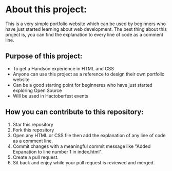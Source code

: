 # About this project:
This is a very simple portfolio website which can be used by beginners who have just started learning about web development. The best thing
about this project is, you can find the explanation to every line of code as a comment line.


## Purpose of this project:
- To get a Handson experience in HTML and CSS
- Anyone can use this project as a reference to design their own portfolio website
- Can be a good starting point for beginneres who have just started exploring Open Source 
- Will be used in Hactoberfest events

## How you can contribute to this repository:

1. Star this repository
2. Fork this repository
3. Open any HTML or CSS file then add the explanation of any line of code as a comment line.
4. Commit changes with a meaningful commit message like "Added Expanation to line number 1 in index.html". 
5. Create a pull request.
6. Sit back and enjoy while your pull request is reviewed and merged.
